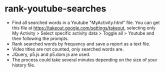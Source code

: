# rank-youtube-searches
- Find all searched words in a Youtube "MyActivity.html" file. You can get this file at https://takeout.google.com/settings/takeout, selecting only My Activity > Select specific activity data > Toggle all > Youtube and then following the prompts.
- Rank searched words by frequency and save a report as a text file.
- Video titles are not counted, only searched words are.
- JQuery, p5.js and p5.dom.js are used.
- The process could take several minutes depending on the size of your history file.
